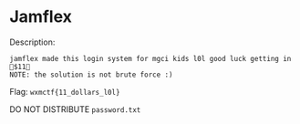# Jamflex

Description:
```
jamflex made this login system for mgci kids l0l good luck getting in
🦀$11🦀
NOTE: the solution is not brute force :)
```

Flag: `wxmctf{11_dollars_l0l}`

DO NOT DISTRIBUTE `password.txt`
